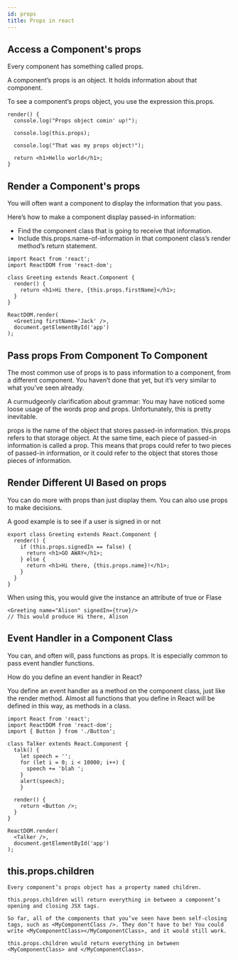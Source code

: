 ```yaml
---
id: props
title: Props in react
---
```


## Access a Component's props

Every component has something called props.

A component’s props is an object. It holds information about that component.

To see a component’s props object, you use the expression this.props.

```
render() {
  console.log("Props object comin' up!");

  console.log(this.props);

  console.log("That was my props object!");

  return <h1>Hello world</h1>;
}
```

## Render a Component's props

You will often want a component to display the information that you pass.

Here’s how to make a component display passed-in information:

- Find the component class that is going to receive that information.
- Include this.props.name-of-information in that component class’s render method’s return statement.

```
import React from 'react';
import ReactDOM from 'react-dom';

class Greeting extends React.Component {
  render() {
    return <h1>Hi there, {this.props.firstName}</h1>;
  }
}

ReactDOM.render(
  <Greeting firstName='Jack' />, 
  document.getElementById('app')
);
```

## Pass props From Component To Component

The most common use of props is to pass information to a component, from a different component. You haven’t done that yet, but it’s very similar to what you’ve seen already.

A curmudgeonly clarification about grammar:
You may have noticed some loose usage of the words prop and props. Unfortunately, this is pretty inevitable.

props is the name of the object that stores passed-in information. this.props refers to that storage object. At the same time, each piece of passed-in information is called a prop. This means that props could refer to two pieces of passed-in information, or it could refer to the object that stores those pieces of information.

## Render Different UI Based on props

You can do more with props than just display them. You can also use props to make decisions.

A good example is to see if a user is signed in or not

```
export class Greeting extends React.Component {
  render() {
  	if (this.props.signedIn == false) {
  	  return <h1>GO AWAY</h1>;
  	} else {
  	  return <h1>Hi there, {this.props.name}!</h1>;
  	}
  }
}
```

When using this, you would give the instance an attribute of true or Flase
```
<Greeting name="Alison" signedIn={true}/>
// This would produce Hi there, Alison
```

## Event Handler in a Component Class

You can, and often will, pass functions as props. It is especially common to pass event handler functions.

How do you define an event handler in React?

You define an event handler as a method on the component class, just like the render method. Almost all functions that you define in React will be defined in this way, as methods in a class.

```
import React from 'react';
import ReactDOM from 'react-dom';
import { Button } from './Button';

class Talker extends React.Component {
  talk() {
    let speech = '';
    for (let i = 0; i < 10000; i++) {
      speech += 'blah ';
    }
    alert(speech);
	}
  
  render() {
    return <Button />;
  }
}

ReactDOM.render(
  <Talker />,
  document.getElementById('app')
);
```

## this.props.children


```
Every component’s props object has a property named children.

this.props.children will return everything in between a component’s opening and closing JSX tags.

So far, all of the components that you’ve seen have been self-closing tags, such as <MyComponentClass />. They don’t have to be! You could write <MyComponentClass></MyComponentClass>, and it would still work.

this.props.children would return everything in between <MyComponentClass> and </MyComponentClass>.
```


